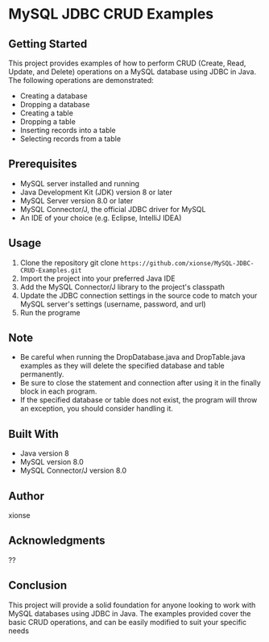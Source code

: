# MySQL JDBC CRUD Examples

## Getting Started
This project provides examples of how to perform CRUD (Create, Read, Update, and Delete) operations on a MySQL database using JDBC in Java. The following operations are demonstrated:
- Creating a database
- Dropping a database
- Creating a table
- Dropping a table
- Inserting records into a table
- Selecting records from a table

## Prerequisites
- MySQL server installed and running
- Java Development Kit (JDK) version 8 or later
- MySQL Server version 8.0 or later
- MySQL Connector/J, the official JDBC driver for MySQL
- An IDE of your choice (e.g. Eclipse, IntelliJ IDEA)

## Usage
1. Clone the repository git clone `https://github.com/xionse/MySQL-JDBC-CRUD-Examples.git`
2. Import the project into your preferred Java IDE
3. Add the MySQL Connector/J library to the project's classpath
4. Update the JDBC connection settings in the source code to match your MySQL server's settings (username, password, and url)
5. Run the programe

## Note
- Be careful when running the DropDatabase.java and DropTable.java examples as they will delete the specified database and table permanently.
- Be sure to close the statement and connection after using it in the finally block in each program.
- If the specified database or table does not exist, the program will throw an exception, you should consider handling it.

## Built With
- Java version 8
- MySQL version 8.0
- MySQL Connector/J version 8.0

## Author
xionse 
## Acknowledgments
??
## Conclusion
This project will provide a solid foundation for anyone looking to work with MySQL databases using JDBC in Java. The examples provided cover the basic CRUD operations, and can be easily modified to suit your specific needs


